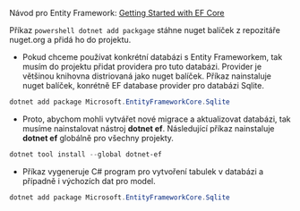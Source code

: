 Návod pro Entity Framework: [Getting Started with EF Core](https://learn.microsoft.com/en-us/ef/core/get-started/overview/first-app?tabs=netcore-cli)

Příkaz ```powershell dotnet add packgage``` stáhne nuget balíček z repozitáře nuget.org a přidá ho do projektu.

- Pokud chceme používat konkrétní databázi s Entity Frameworkem, tak musím do projektu přidat providera pro tuto databázi. Provider je většinou knihovna distriovaná jako nuget balíček. Příkaz nainstaluje nuget balíček, konrétně EF database provider pro databázi Sqlite. 

```powershell
dotnet add package Microsoft.EntityFrameworkCore.Sqlite
```

- Proto, abychom mohli vytvářet nové migrace a aktualizovat databázi, tak musíme nainstalovat nástroj **dotnet ef**. Následující příkaz nainstaluje **dotnet ef** globálně pro všechny projekty.

```powershell
dotnet tool install --global dotnet-ef
```

- Příkaz vygeneruje C# program pro vytvoření tabulek v databázi a případně i výchozích dat pro model.

```powershell
dotnet add package Microsoft.EntityFrameworkCore.Sqlite
```
